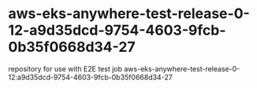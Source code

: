 # aws-eks-anywhere-test-release-0-12-a9d35dcd-9754-4603-9fcb-0b35f0668d34-27
repository for use with E2E test job aws-eks-anywhere-test-release-0-12:a9d35dcd-9754-4603-9fcb-0b35f0668d34-27
